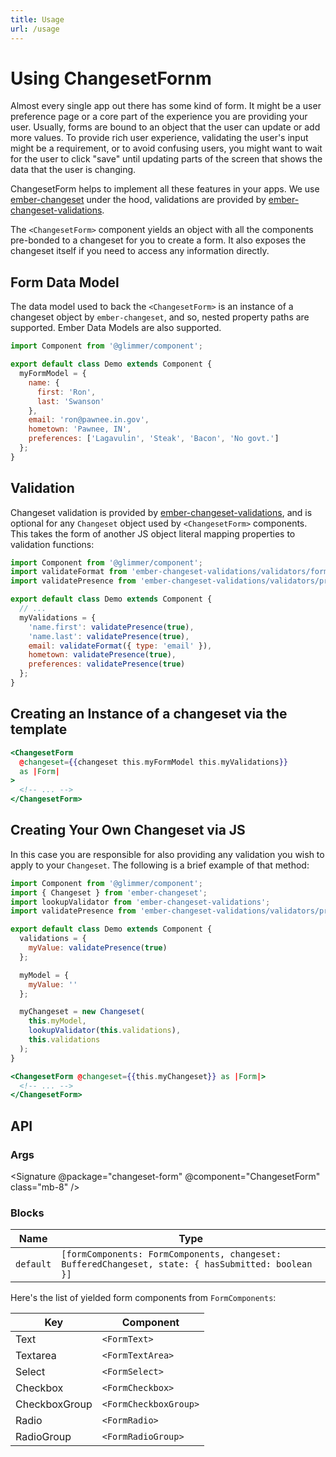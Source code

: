 ```yaml
---
title: Usage
url: /usage
---
```


# Using ChangesetFornm

Almost every single app out there has some kind of form. It might be a user preference
page or a core part of the experience you are providing your user. Usually,
forms are bound to an object that the user can update or add more values.
To provide rich user experience, validating the user's input might be a requirement,
or to avoid confusing users, you might want to wait for the user to click "save" until
updating parts of the screen that shows the data that the user is changing.

ChangesetForm helps to implement all these features in your apps. We use
[ember-changeset](http://github.com/poteto/ember-changeset) under the hood,
validations are provided by [ember-changeset-validations](https://github.com/poteto/ember-changeset-validations/).

The `<ChangesetForm>` component yields an object with all the components pre-bonded
to a changeset for you to create a form. It also exposes the changeset itself if
you need to access any information directly.

## Form Data Model

The data model used to back the `<ChangesetForm>` is an instance of a changeset object by `ember-changeset`,
and so, nested property paths are supported. Ember Data Models are also supported.

```js
import Component from '@glimmer/component';

export default class Demo extends Component {
  myFormModel = {
    name: {
      first: 'Ron',
      last: 'Swanson'
    },
    email: 'ron@pawnee.in.gov',
    hometown: 'Pawnee, IN',
    preferences: ['Lagavulin', 'Steak', 'Bacon', 'No govt.']
  };
}
```

## Validation

Changeset validation is provided by [ember-changeset-validations](https://github.com/poteto/ember-changeset-validations/),
and is optional for any `Changeset` object used by `<ChangesetForm>` components. This takes the form of another
JS object literal mapping properties to validation functions:

```js
import Component from '@glimmer/component';
import validateFormat from 'ember-changeset-validations/validators/format';
import validatePresence from 'ember-changeset-validations/validators/presence';

export default class Demo extends Component {
  // ...
  myValidations = {
    'name.first': validatePresence(true),
    'name.last': validatePresence(true),
    email: validateFormat({ type: 'email' }),
    hometown: validatePresence(true),
    preferences: validatePresence(true)
  };
}
```

## Creating an Instance of a changeset via the template

```hbs
<ChangesetForm
  @changeset={{changeset this.myFormModel this.myValidations}}
  as |Form|
>
  <!-- ... -->
</ChangesetForm>
```

## Creating Your Own Changeset via JS

In this case you are responsible for also providing any validation you wish to apply
to your `Changeset`. The following is a brief example of that method:

```js
import Component from '@glimmer/component';
import { Changeset } from 'ember-changeset';
import lookupValidator from 'ember-changeset-validations';
import validatePresence from 'ember-changeset-validations/validators/presence';

export default class Demo extends Component {
  validations = {
    myValue: validatePresence(true)
  };

  myModel = {
    myValue: ''
  };

  myChangeset = new Changeset(
    this.myModel,
    lookupValidator(this.validations),
    this.validations
  );
}
```

```hbs
<ChangesetForm @changeset={{this.myChangeset}} as |Form|>
  <!-- ... -->
</ChangesetForm>
```

## API

### Args

<Signature @package="changeset-form" @component="ChangesetForm" class="mb-8" />

### Blocks

| Name      | Type                                                                                               |
| --------- | -------------------------------------------------------------------------------------------------- |
| `default` | `[formComponents: FormComponents, changeset: BufferedChangeset, state: { hasSubmitted: boolean }]` |

Here's the list of yielded form components from `FormComponents`:

| Key           | Component             |
| ------------- | --------------------- |
| Text          | `<FormText>`          |
| Textarea      | `<FormTextArea>`      |
| Select        | `<FormSelect>`        |
| Checkbox      | `<FormCheckbox>`      |
| CheckboxGroup | `<FormCheckboxGroup>` |
| Radio         | `<FormRadio>`         |
| RadioGroup    | `<FormRadioGroup>`    |
